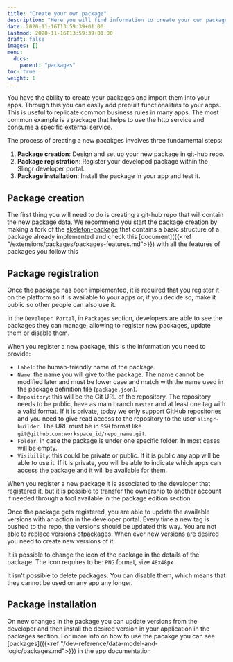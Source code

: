 ```yaml
---
title: "Create your own package"
description: "Here you will find information to create your own package."
date: 2020-11-16T13:59:39+01:00
lastmod: 2020-11-16T13:59:39+01:00
draft: false
images: []
menu:
  docs:
    parent: "packages"
toc: true
weight: 1
---
```


You have the ability to create your packages and  import them into your apps. Through this you can easily add prebuilt functionalities
to your apps. This is useful to replicate common business rules in many apps. The most common example is a package that helps to use the http
service and consume a specific external service.

The process of creating a new pacakges involves three fundamental steps:

1. **Package creation**: Design and set up your new package in git-hub repo.
2. **Package registration**: Register your developed package within the Slingr developer portal.
3. **Package installation**: Install the package in your app and test it.


## Package creation

The first thing you will need to do is creating a git-hub repo that will contain the new package data. We recommend you start the package creation by making a fork of the [skeleton-package](https://github.com/slingr-stack/skeleton-package)
that contains a basic structure of a package already implemented and check this [document]({{<ref "/extensions/packages/packages-features.md">}}) with all the features of packages you follow this

## Package registration

Once the package has been implemented, it is required that you register it on the platform so it is available to your apps or,
if you decide so, make it public so other people can also use it.

In the `Developer Portal`, in `Packages` section, developers are able to see the packages they can manage, allowing
to register new packages, update them or disable them.

When you register a new package, this is the information you need to provide:

- `Label`: the human-friendly name of the package.
- `Name`: the name you will give to the package. The name cannot be modified later and must be lower case and match with the name used in
  the package definition file (`package.json`).
- `Repository`: this will be the Git URL of the repository. The repository needs to be public, have as main branch `master` and at least one tag with a valid format. If it is private, today
  we only support GitHub repositories and you need to give read access to the repository to the user `slingr-builder`.
  The URL must be in `SSH` format like `git@github.com:workspace_id/repo_name.git`.
- `Folder`: in case the package is under one specific folder. In most cases will be empty.
- `Visibility`: this could be private or public. If it is public any app will be able to use it. If it is private, you
  will be able to indicate which apps can access the package and it will be available for them.

When you register a new package it is associated to the developer that registered it, but it is possible to transfer
the ownership to another account if needed through a tool available in the package edition section.

Once the package gets registered, you are able to update the available versions with an action in the developer portal. Every time a new tag
is pushed to the repo, the versions should be updated this way. You are not able to replace versions ofpackages. When ever new versions are desired you
need to create new versions of it.

It is possible to change the icon of the package in the details of the package. The icon requires to be: `PNG` format,
size `48x48px`.

It isn't possible to delete packages. You can disable them, which means that they cannot be used on any app any longer.

## Package installation

On new changes in the package you can update versions from the developer and then install the desired version in your application in the packages section.
For more info on how to use the pacakge you can see [packages]({{<ref "/dev-reference/data-model-and-logic/packages.md">}}) in the app documentation
